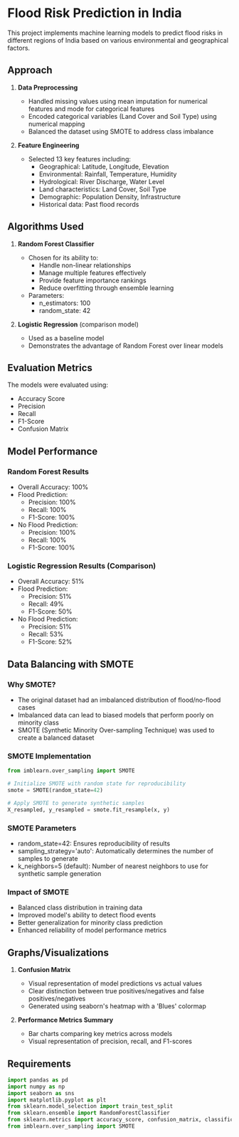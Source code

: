 # Flood Risk Prediction in India

This project implements machine learning models to predict flood risks in different regions of India based on various environmental and geographical factors.

## Approach

1. **Data Preprocessing**
   - Handled missing values using mean imputation for numerical features and mode for categorical features
   - Encoded categorical variables (Land Cover and Soil Type) using numerical mapping
   - Balanced the dataset using SMOTE to address class imbalance

2. **Feature Engineering**
   - Selected 13 key features including:
     - Geographical: Latitude, Longitude, Elevation
     - Environmental: Rainfall, Temperature, Humidity
     - Hydrological: River Discharge, Water Level
     - Land characteristics: Land Cover, Soil Type
     - Demographic: Population Density, Infrastructure
     - Historical data: Past flood records

## Algorithms Used

1. **Random Forest Classifier**
   - Chosen for its ability to:
     - Handle non-linear relationships
     - Manage multiple features effectively
     - Provide feature importance rankings
     - Reduce overfitting through ensemble learning
   - Parameters:
     - n_estimators: 100
     - random_state: 42

2. **Logistic Regression** (comparison model)
   - Used as a baseline model
   - Demonstrates the advantage of Random Forest over linear models

## Evaluation Metrics

The models were evaluated using:
- Accuracy Score
- Precision
- Recall
- F1-Score
- Confusion Matrix

## Model Performance

### Random Forest Results
- Overall Accuracy: 100%
- Flood Prediction:
  - Precision: 100%
  - Recall: 100%
  - F1-Score: 100%
- No Flood Prediction:
  - Precision: 100%
  - Recall: 100%
  - F1-Score: 100%

### Logistic Regression Results (Comparison)
- Overall Accuracy: 51%
- Flood Prediction:
  - Precision: 51%
  - Recall: 49%
  - F1-Score: 50%
- No Flood Prediction:
  - Precision: 51%
  - Recall: 53%
  - F1-Score: 52%

## Data Balancing with SMOTE

### Why SMOTE?
- The original dataset had an imbalanced distribution of flood/no-flood cases
- Imbalanced data can lead to biased models that perform poorly on minority class
- SMOTE (Synthetic Minority Over-sampling Technique) was used to create a balanced dataset

### SMOTE Implementation
```python
from imblearn.over_sampling import SMOTE

# Initialize SMOTE with random state for reproducibility
smote = SMOTE(random_state=42)

# Apply SMOTE to generate synthetic samples
X_resampled, y_resampled = smote.fit_resample(x, y)
```

### SMOTE Parameters
- random_state=42: Ensures reproducibility of results
- sampling_strategy='auto': Automatically determines the number of samples to generate
- k_neighbors=5 (default): Number of nearest neighbors to use for synthetic sample generation

### Impact of SMOTE
- Balanced class distribution in training data
- Improved model's ability to detect flood events
- Better generalization for minority class prediction
- Enhanced reliability of model performance metrics

## Graphs/Visualizations

1. **Confusion Matrix** 
   - Visual representation of model predictions vs actual values
   - Clear distinction between true positives/negatives and false positives/negatives
   - Generated using seaborn's heatmap with a 'Blues' colormap

2. **Performance Metrics Summary**
   - Bar charts comparing key metrics across models
   - Visual representation of precision, recall, and F1-scores

## Requirements
```python
import pandas as pd
import numpy as np
import seaborn as sns
import matplotlib.pyplot as plt
from sklearn.model_selection import train_test_split
from sklearn.ensemble import RandomForestClassifier
from sklearn.metrics import accuracy_score, confusion_matrix, classification_report
from imblearn.over_sampling import SMOTE
```